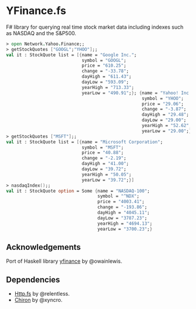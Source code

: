 # YFinance.fs
F# library for querying real time stock market data including indexes such as NASDAQ and the S&P500.
```fsharp
> open Network.Yahoo.Finance;;
> getStockQuotes ["GOOGL";"YHOO"];;
val it : StockQuote list = [{name = "Google Inc.";
                             symbol = "GOOGL";
                             price = "610.25";
                             change = "-33.78";
                             dayHigh = "611.43";
                             dayLow = "593.09";
                             yearHigh = "713.33";
                             yearLow = "490.91";}; {name = "Yahoo! Inc.";
                                                    symbol = "YHOO";
                                                    price = "29.06";
                                                    change = "-3.87";
                                                    dayHigh = "29.48";
                                                    dayLow = "29.00";
                                                    yearHigh = "52.62";
                                                    yearLow = "29.00";}]
> getStockQuotes ["MSFT"];;
val it : StockQuote list = [{name = "Microsoft Corporation";
                             symbol = "MSFT";
                             price = "40.88";
                             change = "-2.19";
                             dayHigh = "41.00";
                             dayLow = "39.72";
                             yearHigh = "50.05";
                             yearLow = "39.72";}]
> nasdaqIndex();;
val it : StockQuote option = Some {name = "NASDAQ-100";
                                   symbol = "^NDX";
                                   price = "4003.41";
                                   change = "-193.86";
                                   dayHigh = "4045.11";
                                   dayLow = "3787.23";
                                   yearHigh = "4694.13";
                                   yearLow = "3700.23";}
```

## Acknowledgements
Port of Haskell library [yfinance](https://github.com/owainlewis/yfinance) by @owainlewis.

## Dependencies
- [Http.fs](https://github.com/relentless/Http.fs) by @relentless.
- [Chiron](https://github.com/xyncro/chiron) by @xyncro.
